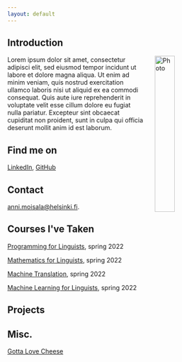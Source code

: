 ```yaml
---
layout: default
---
```


## Introduction

<img src="assets/images/me.jpg" alt="Photo" hspace="20" width="30%" align="right"/> Lorem ipsum dolor sit amet, consectetur adipisci elit, sed eiusmod tempor incidunt ut labore et dolore magna aliqua. Ut enim ad minim veniam, quis nostrud exercitation ullamco laboris nisi ut aliquid ex ea commodi consequat. Quis aute iure reprehenderit in voluptate velit esse cillum dolore eu fugiat nulla pariatur. Excepteur sint obcaecat cupiditat non proident, sunt in culpa qui officia deserunt mollit anim id est laborum.

## Find me on

[LinkedIn](https://fi.linkedin.com/), [GitHub](https://github.com/annieriika)

## Contact

anni.moisala@helsinki.fi. 

## Courses I've Taken

[Programming for Linguists](https://studies.helsinki.fi/courses/cur/hy-opt-cur-2223-2b1a1c0f-9701-4397-9e19-ab80b0c87af4/%E2%90%9FKIK%E2%90%9F-%E2%90%9FLG%E2%90%9F%E2%90%9F208%E2%90%9F/Ohjelmointia_lingvisteille_Programming_for_linguists_Lectures), spring 2022

[Mathematics for Linguists](https://studies.helsinki.fi/courses/cu/hy-CU-117878775-2021-08-01/KIK-LG209/Mathematics_for_Linguists), spring 2022

[Machine Translation](https://studies.helsinki.fi/courses/cur/hy-opt-cur-2223-26b09c08-e399-491a-80ce-a612817c0118/%E2%90%9FLDA%E2%90%9F-%E2%90%9FT%E2%90%9F%E2%90%9F306%E2%90%9F/Machine_Translation_Lectures), spring 2022

[Machine Learning for Linguists](https://studies.helsinki.fi/courses/cur/hy-opt-cur-2223-acdde013-f523-42ab-92c2-600d430c0672/%E2%90%9FKIK%E2%90%9F-%E2%90%9FLG%E2%90%9F%E2%90%9F210%E2%90%9F/Koneoppimisen_perusteet_lingvisteille_Lectures), spring 2022

## Projects

## Misc. 

[Gotta Love Cheese](https://en.wikipedia.org/wiki/Cheese) 